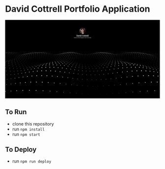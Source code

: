# David Cottrell Portfolio Application

![Portfolio](./Cover.PNG)

## To Run

- clone this repository
- run `npm install`
- run `npm start`

## To Deploy

- run `npm run deploy`